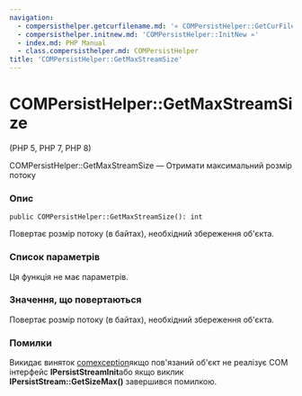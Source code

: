 ```yaml
---
navigation:
  - compersisthelper.getcurfilename.md: '« COMPersistHelper::GetCurFileName'
  - compersisthelper.initnew.md: 'COMPersistHelper::InitNew »'
  - index.md: PHP Manual
  - class.compersisthelper.md: COMPersistHelper
title: 'COMPersistHelper::GetMaxStreamSize'
---
```

# COMPersistHelper::GetMaxStreamSize

(PHP 5, PHP 7, PHP 8)

COMPersistHelper::GetMaxStreamSize — Отримати максимальний розмір потоку

### Опис

```methodsynopsis
public COMPersistHelper::GetMaxStreamSize(): int
```

Повертає розмір потоку (в байтах), необхідний збереження об'єкта.

### Список параметрів

Ця функція не має параметрів.

### Значення, що повертаються

Повертає розмір потоку (в байтах), необхідний збереження об'єкта.

### Помилки

Викидає виняток [comexception](class.com-exception.md)якщо пов'язаний об'єкт не реалізує COM інтерфейс **IPersistStreamInit**або якщо виклик **IPersistStream::GetSizeMax()** завершився помилкою.
